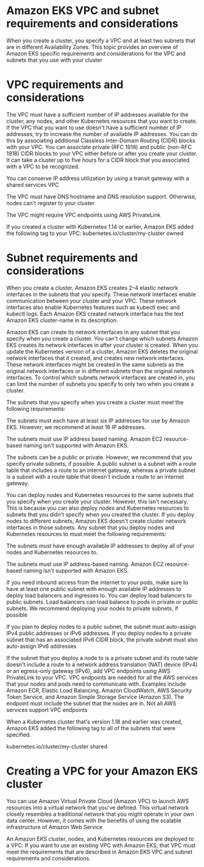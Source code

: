# Amazon EKS VPC and subnet requirements and considerations

When you create a cluster, you specify a VPC and at least two subnets that are in different Availability Zones. This topic provides an overview of Amazon EKS specific requirements and considerations for the VPC and subnets that you use with your cluster

# VPC requirements and considerations

The VPC must have a sufficient number of IP addresses available for the cluster, any nodes, and other Kubernetes resources that you want to create. If the VPC that you want to use doesn't have a sufficient number of IP addresses, try to increase the number of available IP addresses. You can do this by associating additional Classless Inter-Domain Routing (CIDR) blocks with your VPC. You can associate private (RFC 1918) and public (non-RFC 1918) CIDR blocks to your VPC either before or after you create your cluster. It can take a cluster up to five hours for a CIDR block that you associated with a VPC to be recognized.

You can conserve IP address utilization by using a transit gateway with a shared services VPC

The VPC must have DNS hostname and DNS resolution support. Otherwise, nodes can't register to your cluster

The VPC might require VPC endpoints using AWS PrivateLink

If you created a cluster with Kubernetes 1.14 or earlier, Amazon EKS added the following tag to your VPC:
kubernetes.io/cluster/my-cluster    owned

# Subnet requirements and considerations
When you create a cluster, Amazon EKS creates 2–4 elastic network interfaces in the subnets that you specify. These network interfaces enable communication between your cluster and your VPC. These network interfaces also enable Kubernetes features such as kubectl exec and kubectl logs. Each Amazon EKS created network interface has the text Amazon EKS cluster-name in its description.

Amazon EKS can create its network interfaces in any subnet that you specify when you create a cluster. You can't change which subnets Amazon EKS creates its network interfaces in after your cluster is created. When you update the Kubernetes version of a cluster, Amazon EKS deletes the original network interfaces that it created, and creates new network interfaces. These network interfaces might be created in the same subnets as the original network interfaces or in different subnets than the original network interfaces. To control which subnets network interfaces are created in, you can limit the number of subnets you specify to only two when you create a cluster.

The subnets that you specify when you create a cluster must meet the following requirements:

The subnets must each have at least six IP addresses for use by Amazon EKS. However, we recommend at least 16 IP addresses.

The subnets must use IP address based naming. Amazon EC2 resource-based naming isn't supported with Amazon EKS.

The subnets can be a public or private. However, we recommend that you specify private subnets, if possible. A public subnet is a subnet with a route table that includes a route to an internet gateway, whereas a private subnet is a subnet with a route table that doesn't include a route to an internet gateway.

You can deploy nodes and Kubernetes resources to the same subnets that you specify when you create your cluster. However, this isn't necessary. This is because you can also deploy nodes and Kubernetes resources to subnets that you didn't specify when you created the cluster. If you deploy nodes to different subnets, Amazon EKS doesn't create cluster network interfaces in those subnets. Any subnet that you deploy nodes and Kubernetes resources to must meet the following requirements:

The subnets must have enough available IP addresses to deploy all of your nodes and Kubernetes resources to.

The subnets must use IP address-based naming. Amazon EC2 resource-based naming isn't supported with Amazon EKS.

If you need inbound access from the internet to your pods, make sure to have at least one public subnet with enough available IP addresses to deploy load balancers and ingresses to. You can deploy load balancers to public subnets. Load balancers can load balance to pods in private or public subnets. We recommend deploying your nodes to private subnets, if possible

If you plan to deploy nodes to a public subnet, the subnet must auto-assign IPv4 public addresses or IPv6 addresses. If you deploy nodes to a private subnet that has an associated IPv6 CIDR block, the private subnet must also auto-assign IPv6 addresses

If the subnet that you deploy a node to is a private subnet and its route table doesn't include a route to a network address translation (NAT) device (IPv4) or an egress-only gateway (IPv6), add VPC endpoints using AWS PrivateLink to your VPC. VPC endpoints are needed for all the AWS services that your nodes and pods need to communicate with. Examples include Amazon ECR, Elastic Load Balancing, Amazon CloudWatch, AWS Security Token Service, and Amazon Simple Storage Service (Amazon S3). The endpoint must include the subnet that the nodes are in. Not all AWS services support VPC endpoints

When a Kubernetes cluster that's version 1.18 and earlier was created, Amazon EKS added the following tag to all of the subnets that were specified.

kubernetes.io/cluster/my-cluster	shared

# Creating a VPC for your Amazon EKS cluster
You can use Amazon Virtual Private Cloud (Amazon VPC) to launch AWS resources into a virtual network that you've defined. This virtual network closely resembles a traditional network that you might operate in your own data center. However, it comes with the benefits of using the scalable infrastructure of Amazon Web Service

An Amazon EKS cluster, nodes, and Kubernetes resources are deployed to a VPC. If you want to use an existing VPC with Amazon EKS, that VPC must meet the requirements that are described in Amazon EKS VPC and subnet requirements and considerations.



